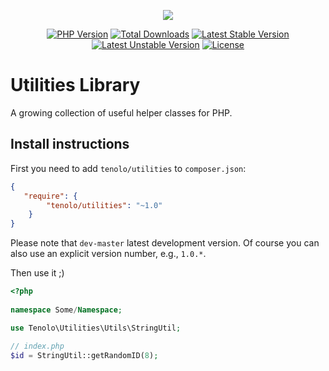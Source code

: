 <p align="center"><img src="https://tenolo.de/themes/486/img/tenolo_werbeagentur_bochum.png"></p>

<p align="center">
<a href="https://packagist.org/packages/tenolo/utilities"><img src="https://img.shields.io/packagist/php-v/tenolo/utilities.svg" alt="PHP Version"></a>
<a href="https://packagist.org/packages/tenolo/utilities"><img src="https://poser.pugx.org/tenolo/utilities/downloads.svg" alt="Total Downloads"></a>
<a href="https://packagist.org/packages/tenolo/utilities"><img src="https://poser.pugx.org/tenolo/utilities/v/stable.svg" alt="Latest Stable Version"></a>
<a href="https://packagist.org/packages/tenolo/utilities"><img src="https://poser.pugx.org/tenolo/utilities/v/unstable.svg" alt="Latest Unstable Version"></a>
<a href="https://packagist.org/packages/tenolo/utilities"><img src="https://poser.pugx.org/tenolo/utilities/license.svg" alt="License"></a>
</p>

# Utilities Library

A growing collection of useful helper classes for PHP.

## Install instructions

First you need to add `tenolo/utilities` to `composer.json`:

``` json
{
   "require": {
        "tenolo/utilities": "~1.0"
    }
}
```

Please note that `dev-master` latest development version. 
Of course you can also use an explicit version number, e.g., `1.0.*`.

Then use it ;)

``` php
<?php
 
namespace Some/Namespace;

use Tenolo\Utilities\Utils\StringUtil;

// index.php
$id = StringUtil::getRandomID(8);
```
